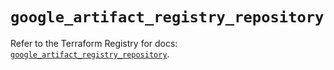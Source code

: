 # `google_artifact_registry_repository`

Refer to the Terraform Registry for docs: [`google_artifact_registry_repository`](https://registry.terraform.io/providers/hashicorp/google/5.41.0/docs/resources/artifact_registry_repository).
